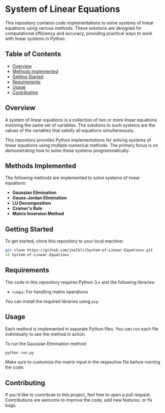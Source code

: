 # System of Linear Equations

This repository contains code implementations to solve systems of linear equations using various methods. These solutions are designed for computational efficiency and accuracy, providing practical ways to work with linear systems in Python.

## Table of Contents
- [Overview](#overview)
- [Methods Implemented](#methods-implemented)
- [Getting Started](#getting-started)
- [Requirements](#requirements)
- [Usage](#usage)
- [Contributing](#contributing)

## Overview

A system of linear equations is a collection of two or more linear equations involving the same set of variables. The solutions to such systems are the values of the variables that satisfy all equations simultaneously.

This repository provides Python implementations for solving systems of linear equations using multiple numerical methods. The primary focus is on demonstrating how to solve these systems programmatically.

## Methods Implemented

The following methods are implemented to solve systems of linear equations:

- **Gaussian Elimination**
- **Gauss-Jordan Elimination**
- **LU Decomposition**
- **Cramer's Rule**
- **Matrix Inversion Method**

## Getting Started

To get started, clone this repository to your local machine:

```bash
git clone https://github.com/joelblr/System-of-Linear-Equations.git
cd System-of-Linear-Equations
```
## Requirements

The code in this repository requires Python 3.x and the following libraries:

- `numpy`: For handling matrix operations

You can install the required libraries using `pip`:


## Usage

Each method is implemented in separate Python files. You can run each file individually to see the method in action.

To run the Gaussian Elimination method:
```bash
python run.py
```


Make sure to customize the matrix input in the respective file before running the code.

## Contributing

If you'd like to contribute to this project, feel free to open a pull request. Contributions are welcome to improve the code, add new features, or fix bugs.
